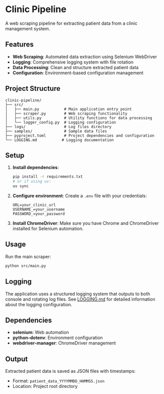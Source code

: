 # Clinic Pipeline

A web scraping pipeline for extracting patient data from a clinic management system.

## Features

- **Web Scraping**: Automated data extraction using Selenium WebDriver
- **Logging**: Comprehensive logging system with file rotation
- **Data Processing**: Clean and structure extracted patient data
- **Configuration**: Environment-based configuration management

## Project Structure

```
clinic-pipeline/
├── src/
│   ├── main.py           # Main application entry point
│   ├── scraper.py        # Web scraping functionality
│   ├── utils.py          # Utility functions for data processing
│   └── logger_config.py  # Logging configuration
├── logs/                 # Log files directory
├── samples/              # Sample data files
├── pyproject.toml        # Project dependencies and configuration
└── LOGGING.md           # Logging documentation
```

## Setup

1. **Install dependencies**:
   ```bash
   pip install -r requirements.txt
   # or if using uv:
   uv sync
   ```

2. **Configure environment**:
   Create a `.env` file with your credentials:
   ```
   URL=your_clinic_url
   USERNAME_=your_username
   PASSWORD_=your_password
   ```

3. **Install ChromeDriver**:
   Make sure you have Chrome and ChromeDriver installed for Selenium automation.

## Usage

Run the main scraper:

```bash
python src/main.py
```

## Logging

The application uses a structured logging system that outputs to both console and rotating log files. See [LOGGING.md](LOGGING.md) for detailed information about the logging configuration.

## Dependencies

- **selenium**: Web automation
- **python-dotenv**: Environment configuration
- **webdriver-manager**: ChromeDriver management

## Output

Extracted patient data is saved as JSON files with timestamps:
- Format: `patient_data_YYYYMMDD_HHMMSS.json`
- Location: Project root directory
